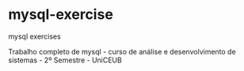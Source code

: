 # mysql-exercise
mysql exercises

Trabalho completo de mysql - curso de análise e desenvolvimento de sistemas - 2º Semestre - UniCEUB


